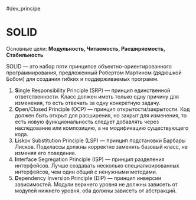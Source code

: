 #dev_principe

# SOLID
Основные цели: **Модульность, Читаемость, Расширяемость, Стабильность**

SOLID — это набор пяти принципов объектно-ориентированного программирования, предложенный Робертом Мартином (дядюшкой Бобом) для создания гибких и поддерживаемых программ.

1. **S**ingle Responsibility Principle (SRP) — принцип единственной ответственности. Класс должен иметь только одну причину для изменения, то есть отвечать за одну конкретную задачу.
2. **O**pen/Closed Principle (OCP) — принцип открытости/закрытости. Код должен быть открыт для расширения, но закрыт для изменения, то есть новую функциональность следует добавлять через наследование или композицию, а не модификацию существующего кода.
3. **L**iskov Substitution Principle (LSP) — принцип подстановки Барбары Лисков. Подклассы должны корректно заменять базовый класс, не изменяя его поведение.
4. **I**nterface Segregation Principle (ISP) — принцип разделения интерфейсов. Лучше создавать несколько специализированных интерфейсов, чем один общий с ненужными методами.
5. **D**ependency Inversion Principle (DIP) — принцип инверсии зависимостей. Модули верхнего уровня не должны зависеть от модулей нижнего уровня, оба должны зависеть от абстракций.
